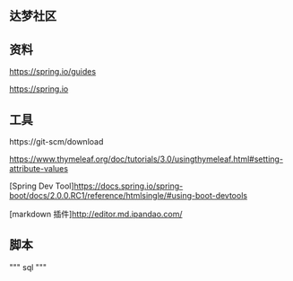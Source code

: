 ## 达梦社区

## 资料
https://spring.io/guides

https://spring.io
## 工具
https://git-scm/download

https://www.thymeleaf.org/doc/tutorials/3.0/usingthymeleaf.html#setting-attribute-values

[Spring Dev Tool]https://docs.spring.io/spring-boot/docs/2.0.0.RC1/reference/htmlsingle/#using-boot-devtools

[markdown 插件]http://editor.md.ipandao.com/
## 脚本
"""
sql
"""
